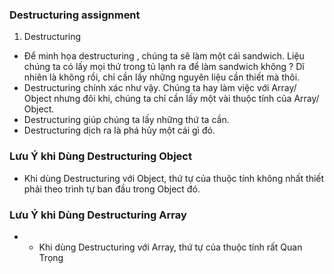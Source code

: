 ### Destructuring assignment
 1. Destructuring
 - Để minh họa destructuring , chúng ta sẽ làm một cái sandwich. Liệu
   chúng ta có lấy mọi thứ trong tủ lạnh ra để làm sandwich không ?
   Dĩ nhiên là không rồi, chỉ cần lấy những nguyên liệu cần thiết mà
   thôi.
 - Destructuring chính xác như vậy. Chúng ta hay làm việc với Array/ Object
   nhưng đôi khi, chúng ta chỉ cần lấy một vài thuộc tính của Array/ Object.
 - Destructuring giúp chúng ta lấy những thứ ta cần.
 - Destructuring dịch ra là phá hủy một cái gì đó.
### Lưu Ý khi Dùng Destructuring Object
 - Khi dùng Destructuring với Object, thứ tự của thuộc tính không nhất thiết
 phải theo trình tự ban đầu trong Object đó.
### Lưu Ý khi Dùng Destructuring Array
 - - Khi dùng Destructuring với Array, thứ tự của thuộc tính rất Quan Trọng